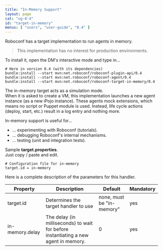 ```yaml
---
title: "In-Memory Support"
layout: page
cat: "ug-0-4"
id: "target-in-memory"
menus: [ "users", "user-guide", "0.4" ]
---
```


Roboconf has a target implementation to run agents in memory.    

> This implementation has no interest for production environments.

To install it, open the DM's interactive mode and type in...

```properties
# Here in version 0.4 (with its dependencies)
bundle:install --start mvn:net.roboconf/roboconf-plugin-api/0.4
bundle:install --start mvn:net.roboconf/roboconf-agent/0.4
bundle:install --start mvn:net.roboconf/roboconf-target-in-memory/0.4
```

The in-memory target acts as a simulation mode.  
When it is asked to create a VM, this implementation launches a new agent instance (as a new
iPojo instance). These agents mock extensions, which means no script or Puppet module is used.
Instead, life cycle actions (deploy, start, etc.) result in a log entry and nothing more.

In-memory support is useful for...

* ... experimenting with Roboconf (tutorials).
* ... debugging Roboconf's internal mechanisms.
* ... testing (unit and integration tests).

Sample **target.properties**.  
Just copy / paste and edit.

```properties
# Configuration file for in-memory
target.id = in-memory
```

Here is a complete description of the parameters for this handler.

| Property | Description | Default | Mandatory
| --- | --- | --- | --- |
| target.id | Determines the target handler to use | none, must be "in-memory" | yes |
| in-memory.delay | The delay (in milliseconds) to wait for before instantiating a new agent in memory. | 0 | yes |
